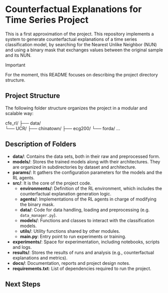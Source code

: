 # Counterfactual Explanations for Time Series Project

This is a first approximation of the project. This repository implements a system to generate counterfactual explanations of a time series classification model, by searching for the Nearest Unlike Neighbor (NUN) and using a binary mask that exchanges values between the original sample and its NUN.


> [!IMPORTANT] 
> For the moment, this README focuses on describing the project directory structure.

## Project Structure

The following folder structure organizes the project in a modular and scalable way:

cfe_rl/
├── data/                    
   └── UCR/
       ├── chinatown/
       ├── ecg200/
       └── forda/
...


## Description of Folders

- **data/**: Contains the data sets, both in their raw and preprocessed form.  
- **models/**: Stores the trained models along with their architectures. They are organized in subdirectories by dataset and architecture.  
- **params/**: It gathers the configuration parameters for the models and the RL agents.  
- **src/**: It is the core of the project code.  
  - **environments/**: Definition of the RL environment, which includes the counterfactual explanation generation logic.  
  - **agents/**: Implementations of the RL agents in charge of modifying the binary mask.  
  - **data/**: Code for data handling, loading and preprocessing (e.g. `data_manager.py`).  
  - **models/**: Functions and classes to interact with the classification models.  
  - **utils/**: Utility functions shared by other modules.  
  - **main.py**: Entry point to run experiments or training.  
- **experiments/**: Space for experimentation, including notebooks, scripts and logs.  
- **results/**: Stores the results of runs and analysis (e.g., counterfactual explanations and metrics).  
- **docs/**: Documentation, reports and project design notes.  
- **requirements.txt**: List of dependencies required to run the project.

## Next Steps